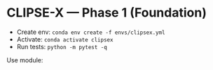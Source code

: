 # CLIPSE-X — Phase 1 (Foundation)
- Create env: `conda env create -f envs/clipsex.yml`
- Activate: `conda activate clipsex`
- Run tests: `python -m pytest -q`

Use module:
